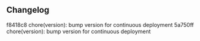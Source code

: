 ## Changelog

f8418c8 chore(version): bump version for continuous deployment
5a750ff chore(version): bump version for continuous deployment
